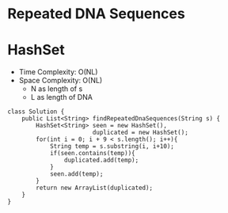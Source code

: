 # Repeated DNA Sequences

# HashSet

- Time Complexity: O(NL)
- Space Complexity: O(NL)
  - N as length of s
  - L as length of DNA

```
class Solution {
    public List<String> findRepeatedDnaSequences(String s) {
        HashSet<String> seen = new HashSet(),
                        duplicated = new HashSet();
        for(int i = 0; i + 9 < s.length(); i++){
            String temp = s.substring(i, i+10);
            if(seen.contains(temp)){
                duplicated.add(temp);
            }
            seen.add(temp);
        }
        return new ArrayList(duplicated);
    }
}
```
